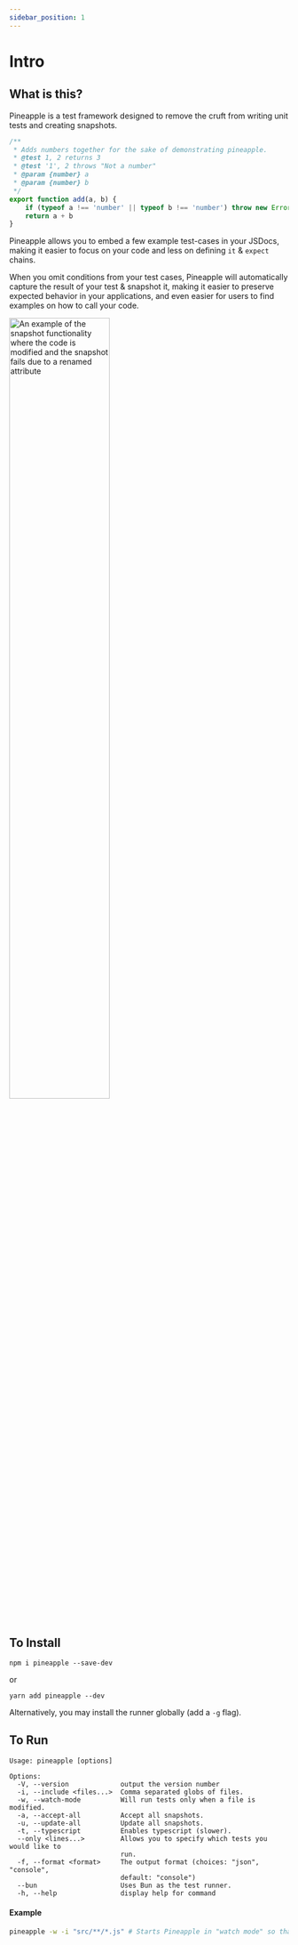 ```yaml
---
sidebar_position: 1
---
```

# Intro

## What is this?

Pineapple is a test framework designed to remove the cruft from writing unit tests and creating snapshots.

```js
/**
 * Adds numbers together for the sake of demonstrating pineapple.
 * @test 1, 2 returns 3
 * @test '1', 2 throws "Not a number"
 * @param {number} a 
 * @param {number} b
 */
export function add(a, b) {
    if (typeof a !== 'number' || typeof b !== 'number') throw new Error('Not a number')
    return a + b
}
```

Pineapple allows you to embed a few example test-cases in your JSDocs, making it easier to focus on your code and less on defining `it` & `expect` chains.

When you omit conditions from your test cases, Pineapple will automatically capture the result of your test & snapshot it, making it easier to preserve expected behavior in your applications, and even easier for users to find examples on how to call your code.

<img alt="An example of the snapshot functionality where the code is modified and the snapshot fails due to a renamed attribute" src="../img/snapshot.gif" width="60%" />

## To Install

```
npm i pineapple --save-dev
```

or

```
yarn add pineapple --dev
```

Alternatively, you may install the runner globally (add a `-g` flag).

## To Run

```
Usage: pineapple [options]

Options:
  -V, --version             output the version number
  -i, --include <files...>  Comma separated globs of files.
  -w, --watch-mode          Will run tests only when a file is modified.
  -a, --accept-all          Accept all snapshots.
  -u, --update-all          Update all snapshots.
  -t, --typescript          Enables typescript (slower).
  --only <lines...>         Allows you to specify which tests you would like to
                            run.
  -f, --format <format>     The output format (choices: "json", "console",
                            default: "console")
  --bun                     Uses Bun as the test runner.
  -h, --help                display help for command

```

#### Example

```bash
pineapple -w -i "src/**/*.js" # Starts Pineapple in "watch mode" so that it'll run on update.
```
